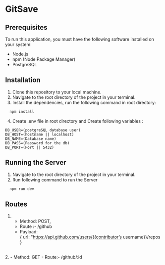 # GitSave

## Prerequisites
To run this application, you must have the following software installed on your system:

- Node.js
- npm (Node Package Manager)
- PostgreSQL

## Installation

1. Clone this repository to your local machine.
2. Navigate to the root directory of the project in your terminal.
3. Install the dependencies, run the following command in root directory:

```bash
  npm install
```
4. Create .env file in root directory and Create following variables :

``` 
DB_USER=(postgreSQL database user)
DB_HOST=(hostname || localhost)
DB_NAME=(Database name)
DB_PASS=(Password for the db)
DB_PORT=(Port || 5432)
```

## Running the Server

1. Navigate to the root directory of the project in your terminal.
2. Run following command to run the Server
```bash
  npm run dev
```

## Routes
1. - Method: POST,
    - Route :-  /github
    - Payload: <br/>{ url: "https://api.github.com/users/{{contributor’s username}}/repos }

<br/>
2. - Method: GET
    - Route:- /github/:id


    